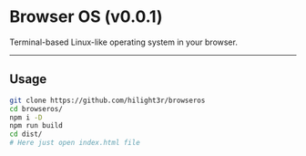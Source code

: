 # Browser OS (v0.0.1)
Terminal-based Linux-like operating system in your browser.
***
## Usage
```bash
git clone https://github.com/hilight3r/browseros
cd browseros/
npm i -D
npm run build
cd dist/
# Here just open index.html file
```

[comment]: <> (TODO: Add link below)
[comment]: <> (Or download last build from here.)
